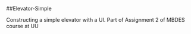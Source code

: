 ##Elevator-Simple

Constructing a simple elevator with a UI. 
Part of Assignment 2 of MBDES course at UU 
